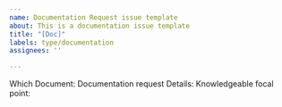 ```yaml
---
name: Documentation Request issue template
about: This is a documentation issue template
title: "[Doc]"
labels: type/documentation
assignees: ''

---
```


Which Document:
Documentation request Details:
Knowledgeable focal point:
